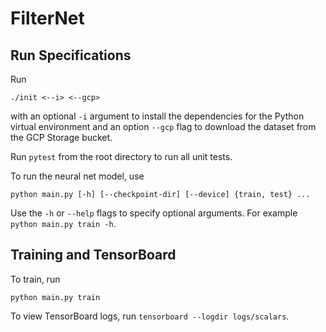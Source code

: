 # FilterNet

## Run Specifications

Run
```
./init <--i> <--gcp>
```
with an optional `-i` argument to install the dependencies for the Python virtual environment and
an option `--gcp` flag to download the dataset from the GCP Storage bucket.


Run `pytest` from the root directory to run all unit tests.

To run the neural net model, use
```
python main.py [-h] [--checkpoint-dir] [--device] {train, test} ...
```
Use the `-h` or `--help` flags to specify optional arguments. For example `python main.py train -h`.

## Training and TensorBoard
To train, run
```
python main.py train
```
To view TensorBoard logs, run `tensorboard --logdir logs/scalars`.
